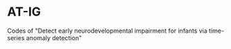# AT-IG
Codes of "Detect early neurodevelopmental impairment for infants via time-series anomaly detection"
